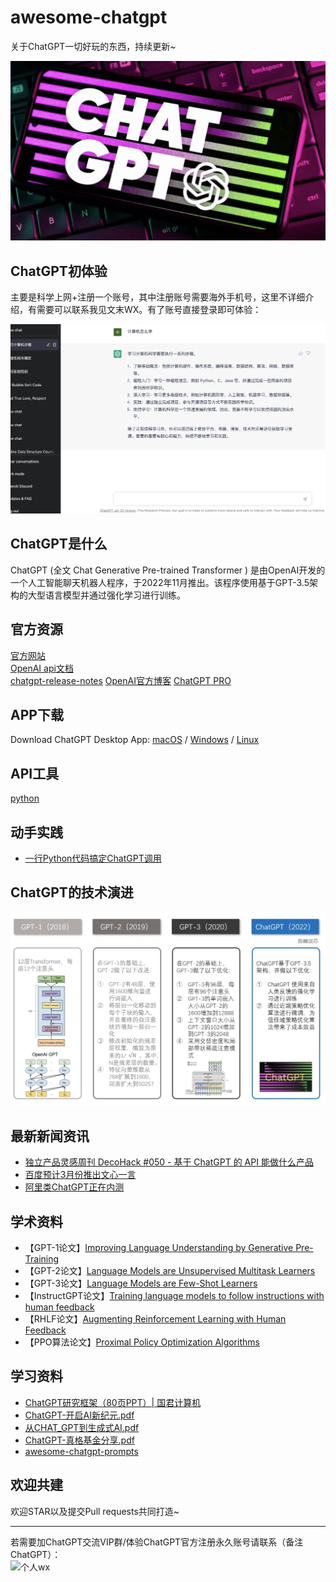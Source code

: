 # awesome-chatgpt
关于ChatGPT一切好玩的东西，持续更新~

![ChatGPT](https://github.com/summerjava/awesome-chatgpt/blob/main/chatgpt.png)

## ChatGPT初体验
主要是科学上网+注册一个账号，其中注册账号需要海外手机号，这里不详细介绍，有需要可以联系我见文末WX。有了账号直接登录即可体验：

![ChatGPT初体验](https://github.com/summerjava/awesome-chatgpt/blob/main/ChatGPT%E5%88%9D%E4%BD%93%E9%AA%8C.png)

## ChatGPT是什么  
ChatGPT (全文 Chat Generative Pre-trained Transformer ) 是由OpenAI开发的一个人工智能聊天机器人程序，于2022年11月推出。该程序使用基于GPT-3.5架构的大型语言模型并通过强化学习进行训练。

## 官方资源

[官方网站](https://chat.openai.com/chat)  
[OpenAI api文档](https://platform.openai.com/docs/introduction)  
[chatgpt-release-notes](https://help.openai.com/en/articles/6825453-chatgpt-release-notes)
[OpenAI官方博客](https://openai.com/blog/chatgpt/)
[ChatGPT PRO](https://chatgpt.pro/)


## APP下载
Download ChatGPT Desktop App: [macOS](https://github.com/lencx/ChatGPT/releases/download/v0.10.1/ChatGPT_0.10.1_x64.dmg) / [Windows](https://github.com/lencx/ChatGPT/releases/download/v0.10.1/ChatGPT_0.10.1_x64_en-US.msi) / [Linux](https://github.com/lencx/ChatGPT/releases/download/v0.10.1/chat-gpt_0.10.1_amd64.deb)

## API工具  
[python](https://github.com/acheong08/ChatGPT)  

## 动手实践
- [一行Python代码搞定ChatGPT调用](https://github.com/summerjava/awesome-chatgpt/blob/main/%E5%8A%A8%E6%89%8B%E5%AE%9E%E8%B7%B5/%E4%B8%80%E8%A1%8C%E4%BB%A3%E7%A0%81%E6%90%9E%E5%AE%9APython%E8%B0%83%E7%94%A8ChatGPT.md)

## ChatGPT的技术演进
![ChatGPT的技术演进](https://github.com/summerjava/awesome-chatgpt/blob/main/GPT%E5%AE%B6%E6%97%8F%E7%9A%84%E6%BC%94%E5%8C%96.png)

## 最新新闻资讯
- [独立产品灵感周刊 DecoHack #050 - 基于 ChatGPT 的 API 能做什么产品](https://decohack.zhubai.love/posts/2244447748458225664)
- [百度预计3月份推出文心一言](https://www.geekpark.net/news/314648)
- [阿里类ChatGPT正在内测](https://www.zaobao.com.sg/realtime/china/story20230209-1361268)

## 学术资料
- 【GPT-1论文】[Improving Language Understanding by Generative Pre-Training](https://cdn.openai.com/research-covers/language-unsupervised/language_understanding_paper.pdf)
- 【GPT-2论文】[Language Models are Unsupervised Multitask Learners](https://cdn.openai.com/better-language-models/language_models_are_unsupervised_multitask_learners.pdf)
- 【GPT-3论文】[Language Models are Few-Shot Learners](https://arxiv.org/abs/2005.14165)
- 【InstructGPT论文】[Training language models to follow instructions with human feedback](https://arxiv.org/pdf/2203.02155.pdf)
- 【RHLF论文】[Augmenting Reinforcement Learning with Human Feedback](https://www.cs.utexas.edu/~ai-lab/pubs/ICML_IL11-knox.pdf)
- 【PPO算法论文】[Proximal Policy Optimization Algorithms](https://arxiv.org/abs/1707.06347)

## 学习资料
- [ChatGPT研究框架（80页PPT）| 国君计算机](https://mp.weixin.qq.com/s/YtJn2pfdS_on1nSATOylYw)
- [ChatGPT-开启AI新纪元.pdf](https://github.com/summerjava/awesome-chatgpt/blob/main/%E5%AD%A6%E4%B9%A0%E8%B5%84%E6%96%99/ChatGPT-%E5%BC%80%E5%90%AFAI%E6%96%B0%E7%BA%AA%E5%85%83.pdf)
- [从CHAT_GPT到生成式AI.pdf](https://github.com/summerjava/awesome-chatgpt/blob/main/%E5%AD%A6%E4%B9%A0%E8%B5%84%E6%96%99/%E4%BB%8ECHAT_GPT%E5%88%B0%E7%94%9F%E6%88%90%E5%BC%8FAI.pdf)
- [ChatGPT-真格基金分享.pdf](https://github.com/summerjava/awesome-chatgpt/blob/main/%E5%AD%A6%E4%B9%A0%E8%B5%84%E6%96%99/ChatGPT-%E7%9C%9F%E6%A0%BC%E5%9F%BA%E9%87%91%E5%88%86%E4%BA%AB.pdf)
- [awesome-chatgpt-prompts](https://github.com/f/awesome-chatgpt-prompts)

## 欢迎共建
欢迎STAR以及提交Pull requests共同打造~

---

若需要加ChatGPT交流VIP群/体验ChatGPT官方注册永久账号请联系（备注ChatGPT）：  
![个人wx](https://github.com/summerjava/awosome-cs/blob/main/%E4%B8%AA%E4%BA%BA%E5%BE%AE%E4%BF%A1.jpg)